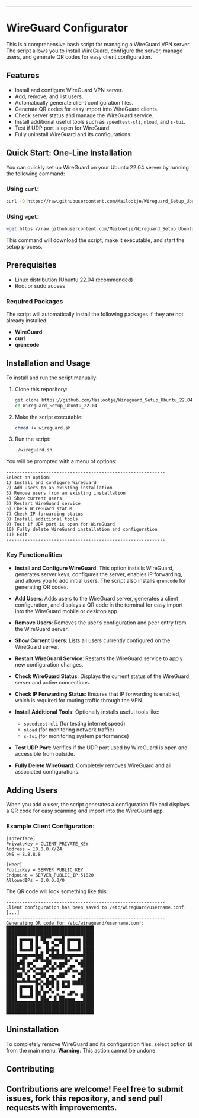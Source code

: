 ---

# WireGuard Configurator

This is a comprehensive bash script for managing a WireGuard VPN server. The script allows you to install WireGuard, configure the server, manage users, and generate QR codes for easy client configuration.

## Features

- Install and configure WireGuard VPN server.
- Add, remove, and list users.
- Automatically generate client configuration files.
- Generate QR codes for easy import into WireGuard clients.
- Check server status and manage the WireGuard service.
- Install additional useful tools such as `speedtest-cli`, `nload`, and `s-tui`.
- Test if UDP port is open for WireGuard.
- Fully uninstall WireGuard and its configurations.

## Quick Start: One-Line Installation

You can quickly set up WireGuard on your Ubuntu 22.04 server by running the following command:

### Using `curl`:

```bash
curl -O https://raw.githubusercontent.com/Mailootje/Wireguard_Setup_Ubuntu_22.04/main/wireguard.sh && chmod +x wireguard.sh && ./wireguard.sh
```

### Using `wget`:

```bash
wget https://raw.githubusercontent.com/Mailootje/Wireguard_Setup_Ubuntu_22.04/main/wireguard.sh && chmod +x wireguard.sh && ./wireguard.sh
```

This command will download the script, make it executable, and start the setup process.

## Prerequisites

- Linux distribution (Ubuntu 22.04 recommended)
- Root or sudo access

### Required Packages

The script will automatically install the following packages if they are not already installed:

- **WireGuard**
- **curl**
- **qrencode**

## Installation and Usage

To install and run the script manually:

1. Clone this repository:

    ```bash
    git clone https://github.com/Mailootje/Wireguard_Setup_Ubuntu_22.04.git
    cd Wireguard_Setup_Ubuntu_22.04
    ```

2. Make the script executable:

    ```bash
    chmod +x wireguard.sh
    ```

3. Run the script:

    ```bash
    ./wireguard.sh
    ```

You will be prompted with a menu of options:

```
------------------------------------------------------------
Select an option:
1) Install and configure WireGuard
2) Add users to an existing installation
3) Remove users from an existing installation
4) Show current users
5) Restart WireGuard service
6) Check WireGuard status
7) Check IP forwarding status
8) Install additional tools
9) Test if UDP port is open for WireGuard
10) Fully delete WireGuard installation and configuration
11) Exit
------------------------------------------------------------
```

### Key Functionalities

- **Install and Configure WireGuard**: This option installs WireGuard, generates server keys, configures the server, enables IP forwarding, and allows you to add initial users. The script also installs `qrencode` for generating QR codes.
  
- **Add Users**: Adds users to the WireGuard server, generates a client configuration, and displays a QR code in the terminal for easy import into the WireGuard mobile or desktop app.

- **Remove Users**: Removes the user’s configuration and peer entry from the WireGuard server.

- **Show Current Users**: Lists all users currently configured on the WireGuard server.

- **Restart WireGuard Service**: Restarts the WireGuard service to apply new configuration changes.

- **Check WireGuard Status**: Displays the current status of the WireGuard server and active connections.

- **Check IP Forwarding Status**: Ensures that IP forwarding is enabled, which is required for routing traffic through the VPN.

- **Install Additional Tools**: Optionally installs useful tools like:
    - `speedtest-cli` (for testing internet speed)
    - `nload` (for monitoring network traffic)
    - `s-tui` (for monitoring system performance)

- **Test UDP Port**: Verifies if the UDP port used by WireGuard is open and accessible from outside.

- **Fully Delete WireGuard**: Completely removes WireGuard and all associated configurations.

## Adding Users

When you add a user, the script generates a configuration file and displays a QR code for easy scanning and import into the WireGuard app.

### Example Client Configuration:

```
[Interface]
PrivateKey = CLIENT_PRIVATE_KEY
Address = 10.0.0.X/24
DNS = 8.8.8.8

[Peer]
PublicKey = SERVER_PUBLIC_KEY
Endpoint = SERVER_PUBLIC_IP:51820
AllowedIPs = 0.0.0.0/0
```

The QR code will look something like this:

```
------------------------------------------------------------
Client configuration has been saved to /etc/wireguard/username.conf:
[...]
------------------------------------------------------------
Generating QR code for /etc/wireguard/username.conf:
█████████████████████████████████
█████████████████████████████████
████ ▄▄▄▄▄ █ ██▀▀ ▄▄▄█ ▄▄▄▄▄ ████
████ █   █ █  ▀█ ▀▄▄▀█ █   █ ████
████ █▄▄▄█ █▀  █▄█▄▄ █ █▄▄▄█ ████
████▄▄▄▄▄▄▄█▄█ ▀▄█▄█▄█▄▄▄▄▄▄▄████
████ ▄█▀  ▄█▀█▄█▄▀▀▀▀▀█▄▀ ▄ ▄████
█████▀█ █▀▄   ▄█▀▄▀▄██▀ ▄▄ ▀█████
████▀▀█ ▄▀▄▀▀█▀▄▀█▀ ▀ ▄█▀▄▄ ▄████
██████ ▀▄ ▄▀▀██ ▄▄ ▄██▀  ▄ ▀█████
████▄▄█▄█▄▄█▀▄ █▄█▀▄ ▄▄▄ ▄▄██████
████ ▄▄▄▄▄ █▀▄▀█▀█ █ █▄█ ▀▀▀▀████
████ █   █ █▄▀▄▄▀▄ ▀ ▄  ▄▄   ████
████ █▄▄▄█ █▀▄█ ▄ ▄▀▄▄ ▀▀ ▀ █████
████▄▄▄▄▄▄▄█▄███▄▄█▄██████▄▄▄████
█████████████████████████████████
█████████████████████████████████
```

## Uninstallation

To completely remove WireGuard and its configuration files, select option `10` from the main menu. **Warning**: This action cannot be undone.

## Contributing

Contributions are welcome! Feel free to submit issues, fork this repository, and send pull requests with improvements.
---